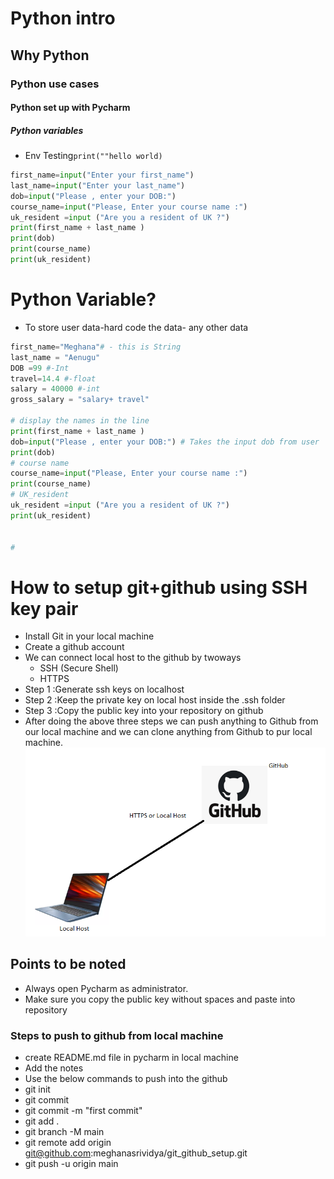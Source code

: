 # Python intro
## Why Python
### Python use cases
#### Python set up with Pycharm
##### Python variables
- Env Testing`print(""hello world)`
```python
first_name=input("Enter your first_name")
last_name=input("Enter your last_name")
dob=input("Please , enter your DOB:")
course_name=input("Please, Enter your course name :")
uk_resident =input ("Are you a resident of UK ?")
print(first_name + last_name )
print(dob)
print(course_name)
print(uk_resident)
```
# Python Variable?
- To store user data-hard code the data- any other data
```python
first_name="Meghana"# - this is String
last_name = "Aenugu"
DOB =99 #-Int
travel=14.4 #-float
salary = 40000 #-int
gross_salary = "salary+ travel"

# display the names in the line
print(first_name + last_name )
dob=input("Please , enter your DOB:") # Takes the input dob from user
print(dob)
# course name
course_name=input("Please, Enter your course name :")
print(course_name)
# UK_resident
uk_resident =input ("Are you a resident of UK ?")
print(uk_resident)
 

# 

```

# How to setup git+github using SSH key pair
- Install Git in your local machine
- Create a github account 
- We can connect local host to the github by twoways
    - SSH (Secure Shell)
    - HTTPS
- Step 1 :Generate ssh keys on localhost
- Step 2 :Keep the private key on local host inside the .ssh folder
- Step 3 :Copy the public key into your repository on github
- After doing the above three steps we can push anything to Github from our local machine and we can clone anything from Github to pur local machine.
![img.png](img.png)
## Points to be noted
- Always open Pycharm as administrator.
- Make sure you copy the public key without spaces and paste into repository
### Steps to push to github from local machine
- create README.md file in pycharm in local machine
- Add the notes 
- Use the below commands to push into the github
- git init
- git commit
- git commit -m "first commit"
- git add .
- git branch -M main
- git remote add origin git@github.com:meghanasrividya/git_github_setup.git
- git push -u origin main
